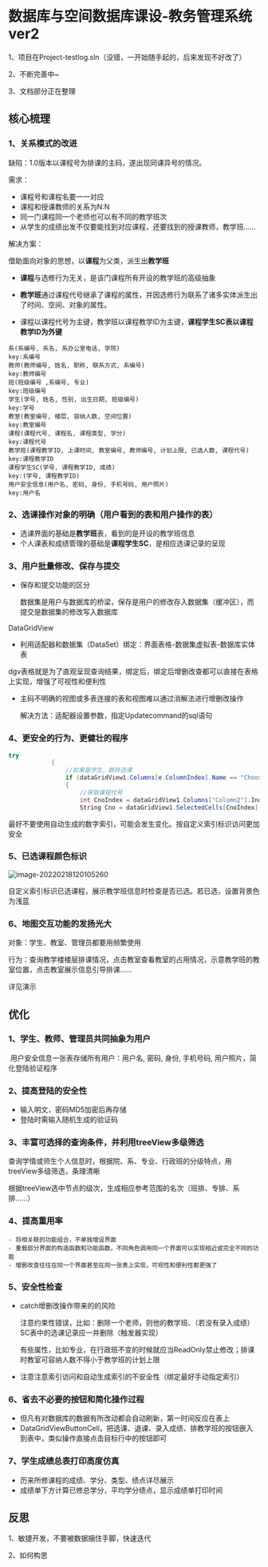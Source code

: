 # 数据库与空间数据库课设-教务管理系统ver2

1、项目在Project-testlog\.sln（没错，一开始随手起的，后来发现不好改了）

2、不断完善中~

3、文档部分正在整理

## 核心梳理

### 1、关系模式的改进

缺陷：1.0版本以课程号为排课的主码，遂出现同课异号的情况。

需求：

- 课程号和课程名要一一对应 
- 课程和授课教师的关系为N:N
- 同一门课程同一个老师也可以有不同的教学班次
- 从学生的成绩出发不仅要能找到对应课程，还要找到的授课教师，教学班……

解决方案：

借助面向对象的思想，以**课程**为父类，派生出**教学班**

- **课程**与选修行为无关，是该门课程所有开设的教学班的高级抽象

- **教学班**通过课程代号继承了课程的属性，并因选修行为联系了诸多实体派生出了时间、空间、对象的属性。
- 课程以课程代号为主键，教学班以课程教学ID为主键，**课程学生SC表以课程教学ID为外键**

```
系(系编号, 系名, 系办公室电话, 学院) 																				 key:系编号
教师(教师编号, 姓名, 职称, 联系方式, 系编号) 															   key:教师编号
班(班级编号 ,系编号, 专业) 																								  key:班级编号
学生(学号, 姓名, 性别, 出生日期, 班级编号) 																	  key:学号
教室(教室编号, 楼层, 容纳人数, 空间位置)																		  key:教室编号
课程(课程代号, 课程名, 课程类型, 学分)																			   key:课程代号
教学班(课程教学ID, 上课时间, 教室编号, 教师编号, 计划上限, 已选人数, 课程代号) 	  key:课程教学ID
课程学生SC(学号, 课程教学ID, 成绩)																					key:(学号, 课程教学ID)
用户安全信息(用户名, 密码, 身份, 手机号码, 用户照片)														key:用户名
```

### 2、选课操作对象的明确（用户看到的表和用户操作的表）

- 选课界面的基础是**教学班**表，看到的是开设的教学班信息
- 个人课表和成绩管理的基础是**课程学生SC**，是相应选课记录的呈现

### 3、用户批量修改、保存与提交

- 保存和提交功能的区分

  数据集是用户与数据库的桥梁，保存是用户的修改存入数据集（缓冲区），而提交是数据集的修改写入数据库

DataGridView

- 利用适配器和数据集（DataSet）绑定：界面表格-数据集虚拟表-数据库实体表

dgv表格就是为了直观呈现查询结果，绑定后，绑定后增删改查都可以直接在表格上实现，增强了可视性和便利性

- 主码不明确的视图或多表连接的表和视图难以通过消解法进行增删改操作

  解决方法：适配器设置参数，指定Updatecommand的sql语句



### 4、更安全的行为、更健壮的程序

```c#
try
            {
                //如果是学生，跳转选课
                if (dataGridView1.Columns[e.ColumnIndex].Name == "Choosebuttons")
                {
                    //获取课程代号
                    int CnoIndex = dataGridView1.Columns["Column2"].Index;
                    String Cno = dataGridView1.SelectedCells[CnoIndex].Value.ToString();
```

最好不要使用自动生成的数字索引，可能会发生变化。按自定义索引标识访问更加安全

### 5、已选课程颜色标识

![image-20220218120105260](https://cdn.jsdelivr.net/gh/Polumm/PicGoo/image-20220218120105260.png)

自定义索引标识已选课程，展示教学班信息时检查是否已选。若已选，设置背景色为浅蓝

### 6、地图交互功能的发扬光大

对象：学生、教室、管理员都要用频繁使用

行为：查询教学楼楼层排课情况，点击教室查看教室的占用情况，示意教学班的教室位置，点击教室展示信息引导排课……

详见演示



## 优化

### 1、学生、教师、管理员共同抽象为用户

​	用户安全信息一张表存储所有用户：用户名, 密码, 身份, 手机号码, 用户照片，简化登陆验证程序

### 2、提高登陆的安全性

- 输入明文，密码MD5加密后再存储 
- 登陆时需输入随机生成的验证码

### 3、丰富可选择的查询条件，并利用treeView多级筛选

​	查询学情或师生个人信息时，根据院、系、专业、行政班的分级特点，用treeView多级筛选，条理清晰

​	根据treeView选中节点的级次，生成相应参考范围的名次（班排、专排、系排……）

### 4、提高重用率

	- 将相关联的功能组合，不单独增设界面
	- 重载部分界面的构造函数和功能函数，不同角色调用同一个界面可以实现相近或完全不同的功能
	- 增删改查往往在同一个界面甚至在同一张表上实现，可视性和便利性都更强了

### 5、安全性检查

- catch增删改操作带来的的风险

  注意约束性错误，比如：删除一个老师，则他的教学班、（若没有录入成绩）SC表中的选课记录应一并删除（触发器实现）

  有些属性，比如专业，在行政班不变的时候就应当ReadOnly禁止修改；排课时教室可容纳人数不得小于教学班的计划上限

- 注意注意索引访问和自动生成索引的不安全性（绑定最好手动指定索引）

### 6、省去不必要的按钮和简化操作过程

- 但凡有对数据库的数据有所改动都会自动刷新，第一时间反应在表上
- DataGridViewButtonCell，把选课、退课、录入成绩、排教学班的按钮嵌入到表中，类似操作直接点击目标行中的按钮即可

### 7、学生成绩总表打印高度仿真

- 历来所修课程的成绩、学分、类型、绩点详尽展示
- 成绩单下方计算已修总学分，平均学分绩点，显示成绩单打印时间

## 反思

1、敏捷开发，不要被数据捆住手脚，快速迭代

2、如何构思
